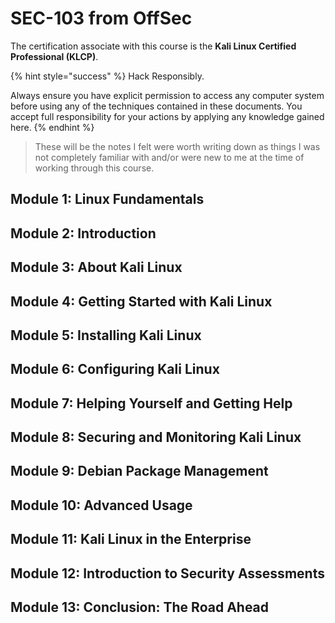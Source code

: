 # SEC-103 from OffSec

The certification associate with this course is the **Kali Linux Certified Professional (KLCP)**.

{% hint style="success" %}
  Hack Responsibly.

  Always ensure you have explicit permission to access any computer system before using any of the techniques
  contained in these documents. You accept full responsibility for your actions by applying any knowledge gained here.
{% endhint %}

> These will be the notes I felt were worth writing down as things I was not completely familiar with and/or were new to me at the time of working through this course.

## Module 1: **Linux Fundamentals**


## Module 2: **Introduction**


## Module 3: **About Kali Linux**


## Module 4: **Getting Started with Kali Linux**


## Module 5: **Installing Kali Linux**


## Module 6: **Configuring Kali Linux**


## Module 7: **Helping Yourself and Getting Help**


## Module 8: **Securing and Monitoring Kali Linux**


## Module 9: **Debian Package Management**


## Module 10: **Advanced Usage**


## Module 11: **Kali Linux in the Enterprise**


## Module 12: **Introduction to Security Assessments**


## Module 13: **Conclusion: The Road Ahead**


